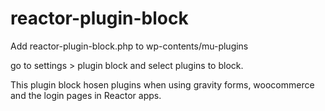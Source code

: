 # reactor-plugin-block

Add reactor-plugin-block.php to wp-contents/mu-plugins

go to settings > plugin block and select plugins to block. 

This plugin block hosen plugins when using gravity forms, woocommerce and the login pages in Reactor apps.
